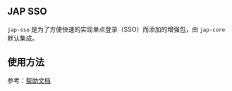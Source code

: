## JAP SSO

`jap-sso` 是为了方便快速的实现单点登录（SSO）而添加的增强包，由 `jap-core` 默认集成。

## 使用方法

参考：[帮助文档](https://justauth.plus/quickstart/jap-sso/)